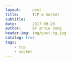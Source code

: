 ```yaml
---
layout:     post
title:      TCP & Socket
subtitle:   
date:       2017-09-20
author:     BY annie dong
header-img: img/post-bg.jpg
catalog: true
tags:
    - tcp
    - socket
---
```

